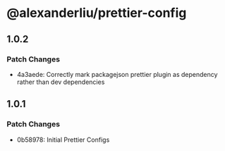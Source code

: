 # @alexanderliu/prettier-config

## 1.0.2

### Patch Changes

- 4a3aede: Correctly mark packagejson prettier plugin as dependency rather than dev dependencies

## 1.0.1

### Patch Changes

- 0b58978: Initial Prettier Configs
